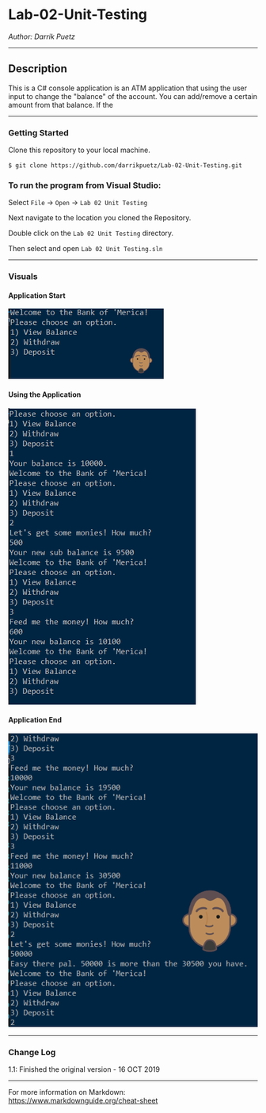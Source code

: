 # Lab-02-Unit-Testing


*Author: Darrik Puetz*

----

## Description

This is a C# console application is an ATM application that using the user input to change the "balance" of the account. You can add/remove a certain amount from that balance. If the 

---

### Getting Started
Clone this repository to your local machine.

```
$ git clone https://github.com/darrikpuetz/Lab-02-Unit-Testing.git
```

### To run the program from Visual Studio:
Select ```File``` -> ```Open``` -> ```Lab 02 Unit Testing```

Next navigate to the location you cloned the Repository.

Double click on the ```Lab 02 Unit Testing``` directory.

Then select and open ```Lab 02 Unit Testing.sln```

---


### Visuals

#### Application Start
![Image 1](https://github.com/darrikpuetz/Lab-02-Unit-Testing/blob/lab2/Screenshots/Welcome%20Screen.PNG?raw=true)
#### Using the Application
![Image 1](https://github.com/darrikpuetz/Lab-02-Unit-Testing/blob/lab2/Screenshots/Using.PNG)
#### Application End
![Image 1](https://github.com/darrikpuetz/Lab-02-Unit-Testing/blob/lab2/Screenshots/Error.PNG)

---

### Change Log
1.1: Finished the original version - 16 OCT 2019  


------------------------------
For more information on Markdown: https://www.markdownguide.org/cheat-sheet
